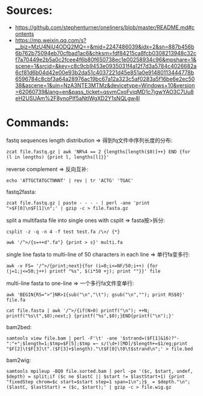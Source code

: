 # Sources:  
*  https://github.com/stephenturner/oneliners/blob/master/README.md#contents  
*  https://mp.weixin.qq.com/s?__biz=MzU4NjU4ODQ2MQ==&mid=2247486039&idx=2&sn=887b456b6b762b75094eb70cfbad1ac6&chksm=fdf84215ca8fcb0308213948c32cf7a70449e2b5a0c2fcee4f6b80f650738ec1e00258934c96&mpshare=1&scene=1&srcid=&key=c8c9cb9453e0935031f4a12f7d3a5784c4026682a6cf81d6b04d42e00e93b2da51c4037221d45e851a0e91480113444778b6596784c8cbf3a64a28976ac19bc67a12a323c5af0283a5f16be6e2ec5038&ascene=1&uin=NzA3NTE3MTMz&devicetype=Windows+10&version=62060739&lang=en&pass_ticket=qsvmCxoFviqMD1c7jgwYAO3C7Uu8eH2USUAm%2F8ynoPIf5aNtlWgXD2Y1sNQLgw4I  
# Commands:
fastq sequences length distribution  => 得到fq文件中序列长度的分布:  
```
zcat file.fastq.gz | awk 'NR%4 == 2 {lengths[length($0)]++} END {for (l in lengths) {print l, lengths[l]}}'  
```

reverse complement  => 反向互补:  

```
echo 'ATTGCTATGCTNNNT' | rev | tr 'ACTG' 'TGAC'
```

fastq2fasta:  

```
zcat file.fastq.gz | paste - - - - | perl -ane 'print ">$F[0]\n$F[1]\n";' | gzip -c > file.fasta.gz
```

split a multifasta file into single ones with csplit => fasta按>拆分:  

```
csplit -z -q -n 4 -f test test.fa /\>/ {*}
```
```
awk '/^>/{s=++d".fa"} {print > s}' multi.fa
```

single line fasta to multi-line of 50 characters in each line => 单行fa变多行:  

```
awk -v FS= '/^>/{print;next}{for (i=0;i<=NF/50;i++) {for (j=1;j<=50;j++) printf "%s", $(i*50 +j); print ""}}' file
```

multi-line fasta to one-line => 一个多行fa文件变单行:  

```
awk 'BEGIN{RS=">"}NR>1{sub("\n","\t"); gsub("\n",""); print RS$0}' file.fa
```
```
cat file.fasta | awk '/^>/{if(N>0) printf("\n"); ++N; printf("%s\t",$0);next;} {printf("%s",$0);}END{printf("\n");}'
```

bam2bed:  

```
samtools view file.bam | perl -F'\t' -ane '$strand=($F[1]&16)?"-":"+";$length=1;$tmp=$F[5];$tmp =~ s/(\d+)[MD]/$length+=$1/eg;print "$F[2]\t$F[3]\t".($F[3]+$length)."\t$F[0]\t0\t$strand\n";' > file.bed
```
bam2wig:  

```
samtools mpileup -BQ0 file.sorted.bam | perl -pe '($c, $start, undef, $depth) = split;if ($c ne $lastC || $start != $lastStart+1) {print "fixedStep chrom=$c start=$start step=1 span=1\n";}$_ = $depth."\n";($lastC, $lastStart) = ($c, $start);' | gzip -c > file.wig.gz
```
